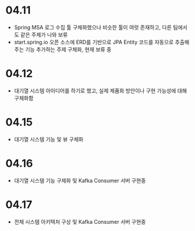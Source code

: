 # 04.11
- Spring MSA 로그 수집 툴 구체화했으나 비슷한 툴이 여럿 존재하고, 다른 팀에서도 같은 주제가 나와 보류
- start.spring.io 오픈 소스에 ERD를 기반으로 JPA Entity 코드를 자동으로 추출해주는 기능 추가하는 주제 구체화, 현재 보류 중

# 04.12
- 대기열 시스템 아이디어를 하기로 했고, 실제 제품화 방안이나 구현 가능성에 대해 구체화함

# 04.15
- 대기열 시스템 기능 및 뷰 구체화

# 04.16
- 대기열 시스템 기능 구체화 및 Kafka Consumer 서버 구현중

# 04.17
- 전체 시스템 아키텍처 구상 및 Kafka Consumer 서버 구현중
